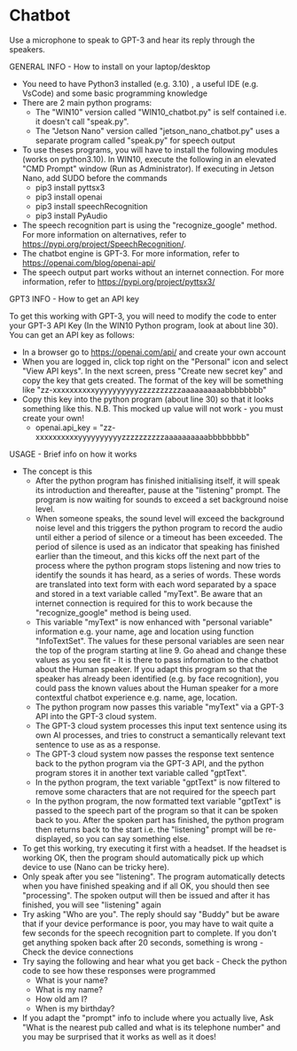 # Chatbot
Use a microphone to speak to GPT-3 and hear its reply through the speakers.


GENERAL INFO - How to install on your laptop/desktop

 - You need to have Python3 installed (e.g. 3.10) , a useful IDE (e.g. VsCode) and some basic programming knowledge
 - There are 2 main python programs:
   - The "WIN10" version called "WIN10_chatbot.py" is self contained i.e. it doesn't call "speak.py".
   - The "Jetson Nano" version called "jetson_nano_chatbot.py" uses a separate program called "speak.py" for speech output
 - To use theses programs, you will have to install the following modules (works on python3.10). In WIN10, execute the following in an elevated  "CMD Prompt" window (Run as Administrator). If executing in Jetson Nano, add SUDO before the commands 
   - pip3 install pyttsx3
   - pip3 install openai
   - pip3 install speechRecognition
   - pip3 install PyAudio
 - The speech recognition part is using the "recognize_google" method. For more information on alternatives, refer to https://pypi.org/project/SpeechRecognition/. 
 - The chatbot engine is GPT-3. For more information, refer to https://openai.com/blog/openai-api/ 
 - The speech output part works without an internet connection. For more information, refer to https://pypi.org/project/pyttsx3/ 


GPT3 INFO - How to get an API key

To get this working with GPT-3, you will need to modify the code to enter your GPT-3 API Key (In the WIN10 Python program, look at about line 30). You can get an API key as follows:
 - In a browser go to https://openai.com/api/ and create your own account
 - When you are logged in, click top right on the "Personal" icon and select "View API keys". In the next screen, press "Create new secret key" and copy the key that gets created. The format of the key will be something like "zz-xxxxxxxxxxyyyyyyyyyyzzzzzzzzzzaaaaaaaaaabbbbbbbb" 
 - Copy this key into the python program (about line 30) so that it looks something like this. N.B. This mocked up value will not work - you must create your own! 
   - openai.api_key = "zz-xxxxxxxxxxyyyyyyyyyyzzzzzzzzzzaaaaaaaaaabbbbbbbb"


USAGE - Brief info on how it works
 - The concept is this 
   - After the python program has finished initialising itself, it will speak its introduction and thereafter, pause at the "listening" prompt. The program is now waiting for sounds to exceed a set background noise level. 
   - When someone speaks, the sound level will exceed the background noise level and this triggers the python program to record the audio until either a period of silence or a timeout has been exceeded. The period of silence is used as an indicator that speaking has finished earlier than the timeout, and this kicks off the next part of the process where the python program stops listening and now tries to identify the sounds it has heard, as a series of words. These words are translated into text form with each word separated by a space and stored in a text variable called "myText". Be aware that an internet connection is required for this to work because the "recognize_google" method is being used. 
   - This variable "myText" is now enhanced with "personal variable" information e.g. your name, age and location using function "InfoTextSet". The values for these personal variables are seen near the top of the program starting at line 9. Go ahead and change these values as you see fit - It is there to pass information to the chatbot about the Human speaker. If you adapt this program so that the speaker has already been identified (e.g. by face recognition), you could pass the known values about the Human speaker for a more contextful chatbot experience e.g. name, age, location. 
   - The python program now passes this variable "myText" via a GPT-3 API into the GPT-3 cloud system.
   - The GPT-3 cloud system processes this input text sentence using its own AI processes, and tries to construct a semantically relevant text sentence to use as as a response.
   - The GPT-3 cloud system now passes the response text sentence back to the python program via the GPT-3 API, and the python program stores it in another text variable called "gptText". 
   - In the python program, the text variable "gptText" is now filtered to remove some characters that are not required for the speech part
   - In the python program, the now formatted text variable "gptText" is passed to the speech part of the program so that it can be spoken back to you. After the spoken part has finished, the python program then returns back to the start i.e. the "listening" prompt will be re-displayed, so you can say something else.
 - To get this working, try executing it first with a headset. If the headset is working OK, then the program should automatically pick up which device to use (Nano can be tricky here).
 - Only speak after you see "listening". The program automatically detects when you have finished speaking and if all OK, you should then see "processing". The spoken output will then be issued and after it has finished, you will see "listening" again
 - Try asking "Who are you". The reply should say "Buddy" but be aware that if your device performance is poor, you may have to wait quite a few seconds for the speech recognition part to complete. If you don't get anything spoken back after 20 seconds, something is wrong - Check the device connections 
 - Try saying the following and hear what you get back - Check the python code to see how these responses were programmed 
   - What is your name?
   - What is my name? 
   - How old am I?
   - When is my birthday?  
 - If you adapt the "prompt" info to include where you actually live, Ask  "What is the nearest pub called and what is its telephone number" and you may be surprised that it works as well as it does! 
